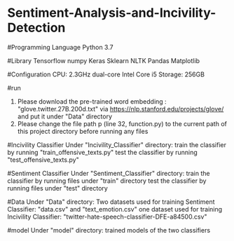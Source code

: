 # Sentiment-Analysis-and-Incivility-Detection


#Programming Language
Python 3.7

#Library
Tensorflow
numpy
Keras
Sklearn
NLTK
Pandas
Matplotlib


#Configuration
CPU: 2.3GHz dual-core Intel Core i5
Storage: 256GB

#run
1. Please download the pre-trained word embedding : "glove.twitter.27B.200d.txt" via https://nlp.stanford.edu/projects/glove/ and put it under "Data" directory
2. Please change the file path p (line 32, function.py) to the current path of this project directory  before running any files

#Incivility Classifier
Under "Incivility_Classifier" directory:
train the classifier by running "train_offensive_texts.py"
test the classifier by running "test_offensive_texts.py"

#Sentiment Classifier
Under "Sentiment_Classifier" directory:
train the classifier by running files under "train" directory
test the classifier by running files under "test" directory

#Data
Under "Data" directory:
Two datasets used for training Sentiment Classifier: "data.csv" and "text_emotion.csv"
one dataset used for training Incivility Classifier: "twitter-hate-speech-classifier-DFE-a84500.csv"


#model
Under "model" directory:
trained models of the two classifiers
